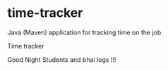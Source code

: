# time-tracker
Java (Maven) application for tracking time on the job

Time tracker

Good Night Students and bhai logs !!!

